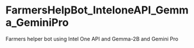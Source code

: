 # FarmersHelpBot_InteloneAPI_Gemma_GeminiPro
Farmers helper bot using Intel One API and Gemma-2B and Gemini Pro
